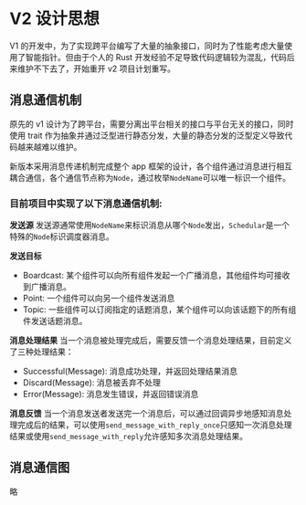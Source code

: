 # V2 设计思想

V1 的开发中，为了实现跨平台编写了大量的抽象接口，同时为了性能考虑大量使用了智能指针。但由于个人的 Rust 开发经验不足导致代码逻辑较为混乱，代码后来维护不下去了，开始重开 v2 项目计划重写。

## 消息通信机制

原先的 v1 设计为了跨平台，需要分离出平台相关的接口与平台无关的接口，同时使用 trait 作为抽象并通过泛型进行静态分发，大量的静态分发的泛型定义导致代码越来越难以维护。

新版本采用消息传递机制完成整个 app 框架的设计，各个组件通过消息进行相互耦合通信，各个通信节点称为`Node`，通过枚举`NodeName`可以唯一标识一个组件。

### 目前项目中实现了以下消息通信机制:

**发送源**
发送源通常使用`NodeName`来标识消息从哪个`Node`发出，`Schedular`是一个特殊的`Node`标识调度器消息。

**发送目标**
- Boardcast: 某个组件可以向所有组件发起一个广播消息，其他组件均可接收到广播消息。
- Point: 一个组件可以向另一个组件发送消息
- Topic: 一些组件可以订阅指定的话题消息，某个组件可以向该话题下的所有组件发送话题消息。

**消息处理结果**
当一个消息被处理完成后，需要反馈一个消息处理结果，目前定义了三种处理结果：
- Successful(Message): 消息成功处理，并返回处理结果消息
- Discard(Message): 消息被丢弃不处理
- Error(Message): 消息发生错误，并返回错误消息

**消息反馈**
当一个消息发送者发送完一个消息后，可以通过回调异步地感知消息处理完成后的结果，可以使用`send_message_with_reply_once`只感知一次消息处理结果或使用`send_message_with_reply`允许感知多次消息处理结果。

## 消息通信图

略